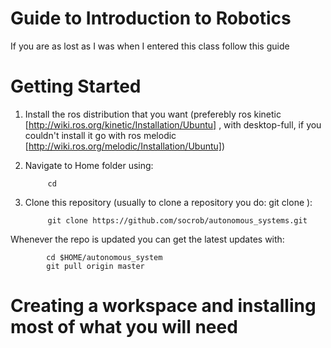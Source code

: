 Guide to Introduction to Robotics
==========

If you are as lost as I was when I entered this class follow this guide

Getting Started
===========

1. Install the ros distribution that you want (preferebly ros kinetic [http://wiki.ros.org/kinetic/Installation/Ubuntu] , with desktop-full, if you couldn't install it go with ros melodic [http://wiki.ros.org/melodic/Installation/Ubuntu])

2. Navigate to Home folder using:

            cd

3. Clone this repository (usually to clone a repository you do: git clone <git repository link>):

            git clone https://github.com/socrob/autonomous_systems.git
            
Whenever the repo is updated you can get the latest updates with:
        
            cd $HOME/autonomous_system
            git pull origin master
            
            
Creating a workspace and installing most of what you will need
===================
